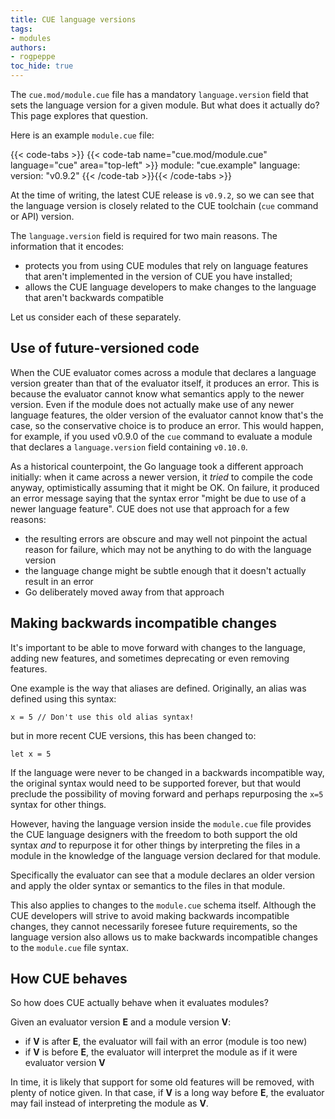 ```yaml
---
title: CUE language versions
tags:
- modules
authors:
- rogpeppe
toc_hide: true
---
```


The `cue.mod/module.cue` file has a mandatory `language.version` field
that sets the language version for a given module. But what does it actually
do? This page explores that question.

<!--more-->

Here is an example `module.cue` file:

{{< code-tabs >}}
{{< code-tab name="cue.mod/module.cue" language="cue" area="top-left" >}}
module: "cue.example"
language: version: "v0.9.2"
{{< /code-tab >}}{{< /code-tabs >}}

At the time of writing, the latest CUE release is `v0.9.2`, so we can see that
the language version is closely related to the CUE toolchain (`cue` command
or API) version.

The `language.version` field is required for two main reasons. The information that it encodes:

- protects you from using CUE modules that rely on language features
that aren't implemented in the version of CUE you have installed;
- allows the CUE language developers to make changes to the language
that aren't backwards compatible

Let us consider each of these separately.

##  Use of future-versioned code

When the CUE evaluator comes across a module that declares a language
version greater than that of the evaluator itself, it produces an
error. This is because the evaluator cannot know what semantics apply
to the newer version. Even if the module does not actually make use of
any newer language features, the older version of the evaluator cannot
know that's the case, so the conservative choice is to produce an
error. This would happen, for example, if you used v0.9.0 of the `cue`
command to evaluate a module that declares a `language.version` field
containing `v0.10.0`.

As a historical counterpoint, the Go language took a different approach initially:
when it came across a newer version, it _tried_ to compile the code anyway,
optimistically assuming that it might be OK. On failure, it produced an error
message saying that the syntax error "might be due to use of a newer language feature".
CUE does not use that approach for a few reasons:
- the resulting errors are obscure and may well not pinpoint the actual reason for failure,
which may not be anything to do with the language version
- the language change might be subtle enough that it doesn't actually result in an error
- Go deliberately moved away from that approach

## Making backwards incompatible changes

It's important to be able to move forward with changes to the language, adding
new features, and sometimes deprecating or even removing features.

One example is the way that aliases are defined. Originally, an alias
was defined using this syntax:

```cue
x = 5 // Don't use this old alias syntax!
```

but in more recent CUE versions, this has been changed to:

```cue
let x = 5
```

If the language were never to be changed in a backwards incompatible
way, the original syntax would need to be supported forever, but that
would preclude the possibility of moving forward and perhaps
repurposing the `x=5` syntax for other things.

However, having the language version inside the `module.cue` file
provides the CUE language designers with the freedom to both support
the old syntax _and_ to repurpose it for other things by interpreting
the files in a module in the knowledge of the language version
declared for that module.

Specifically the evaluator can see that a module declares an older version
and apply the older syntax or semantics to the files in that module.

This also applies to changes to the `module.cue` schema itself.
Although the CUE developers will strive to avoid making backwards
incompatible changes, they cannot necessarily foresee future
requirements, so the language version also allows us to make
backwards incompatible changes to the `module.cue` file syntax.

## How CUE behaves

So how does CUE actually behave when it evaluates modules?

Given an evaluator version **E** and a module version **V**:

- if **V** is after **E**, the evaluator will fail with an error
(module is too new)
- if **V** is before **E**, the evaluator will interpret the module as
if it were evaluator version **V**

In time, it is likely that support for some old features will be
removed, with plenty of notice given. In that case, if **V** is a long
way before **E**, the evaluator may fail instead of interpreting the
module as **V**.
